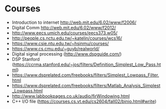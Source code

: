 # Courses
- Introduction to internet http://web.mit.edu/6.02/www/f2006/
- Digital Comm http://web.mit.edu/6.02/www/f2012/
- http://www.eecs.umich.edu/courses/eecs373.w05/
- http://people.cs.nctu.edu.tw/~katelin/courses/wcs16/
- https://www.csie.ntu.edu.tw/~hsinmu/courses/
- https://www.cs.cmu.edu/~guyb/realworld/
- Digital signal processing (http://www.dspguide.com/)
- DSP Stanford (https://ccrma.stanford.edu/~jos/filters/Definition_Simplest_Low_Pass.html)
- https://www.dsprelated.com/freebooks/filters/Simplest_Lowpass_Filter.html
- https://www.dsprelated.com/freebooks/filters/Matlab_Analysis_Simplest_Lowpass.html
- http://www.labbookpages.co.uk/audio/firWindowing.html
- C++ I/O file (https://courses.cs.vt.edu/cs2604/fall02/binio.html#write) 
